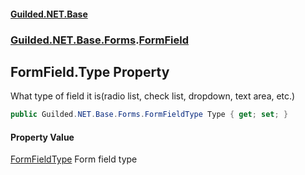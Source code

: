
#### [Guilded.NET.Base](index 'index')
### [Guilded.NET.Base.Forms](index#Guilded_NET_Base_Forms 'Guilded.NET.Base.Forms').[FormField](FormField 'Guilded.NET.Base.Forms.FormField')
## FormField.Type Property
What type of field it is(radio list, check list, dropdown, text area, etc.)  
```csharp
public Guilded.NET.Base.Forms.FormFieldType Type { get; set; }
```

#### Property Value
[FormFieldType](FormFieldType 'Guilded.NET.Base.Forms.FormFieldType')
Form field type
